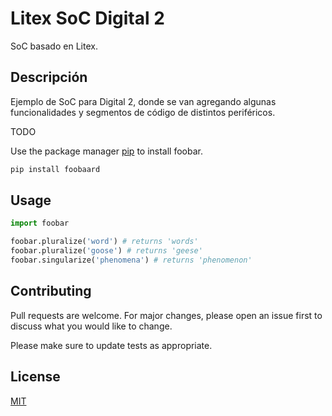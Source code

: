 # Litex SoC Digital 2

SoC basado en Litex.

## Descripción

Ejemplo de SoC para Digital 2, donde se van agregando algunas funcionalidades y segmentos de código de distintos periféricos.



TODO





Use the package manager [pip](https://pip.pypa.io/en/stable/) to install foobar.

```bash
pip install foobaard
```

## Usage

```python
import foobar

foobar.pluralize('word') # returns 'words'
foobar.pluralize('goose') # returns 'geese'
foobar.singularize('phenomena') # returns 'phenomenon'
```

## Contributing
Pull requests are welcome. For major changes, please open an issue first to discuss what you would like to change.

Please make sure to update tests as appropriate.

## License
[MIT](https://choosealicense.com/licenses/mit/)
